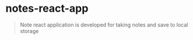 # notes-react-app

> Note react application is developed for taking notes and save to local storage
